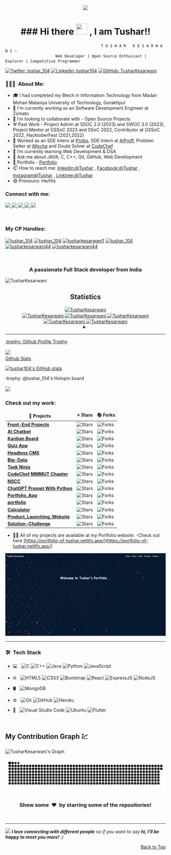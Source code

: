<p id="top" align="center">
  <img src="https://github.com/thompsonemerson/thompsonemerson/raw/master/cover-thompson.png" />
</p>

<h1 align="center">### Hi there <img src="https://media.giphy.com/media/hvRJCLFzcasrR4ia7z/giphy.gif" width="35px" height="35px"> , I am Tushar!!</h1>

                                              T U S H A R   K E S A R W A N I ✨
                          Web Developer | Open Source Enthusiast | Explorer | Competitive Programmer


[![Twitter: tushar_104](https://img.shields.io/twitter/follow/tushar_104?style=social)](https://twitter.com/tushar_104)
[![Linkedin: tushar104](https://img.shields.io/badge/-tushar104-blue?style=flat-square&logo=Linkedin&logoColor=white&link=https://www.linkedin.com/in/tushar104/)](https://www.linkedin.com/in/tushar104/)
[![GitHub: TusharKesarwani](https://img.shields.io/github/followers/TusharKesarwani?label=follow&style=social)](https://github.com/TusharKesarwani/)

<h3> 👨🏻‍💻 &nbsp;About Me: </h3>

- 🎓 I had completed my Btech in Information Technology from Madan Mohan Malaviya University of Technology, Gorakhpur
- 🔭 I'm currently working as an Software Development Engineer at Zomato
- 👯 I’m looking to collaborate with - Open Source Projects
- ⚒  Past Work - Project Admin at SSOC 2.0 (2023) and SWOC 3.0 (2023), Project Mentor at GSSoC 2023 and SSoC 2022, Contributor at GSSoC 2022, HacktoberFest (2021,2022)
- 🔭 Worked as an SDE Intern at [Probo](https://drive.google.com/file/d/1bNqUn5em972_dK1DY3p0onGVXfk4o3Wk/view), SDE Intern at [AiProff](https://drive.google.com/file/d/19BCg99x7u7X7CPYnY1kvv3qbmUuzkBiT/view), Problem Setter at [iMocha](https://drive.google.com/file/d/1Fb3B-9tCRTP5kbmYGr7u73hsNgwRknvX/view) and Doubt Solver at [CodeChef](https://drive.google.com/file/d/1INFji3F38BwWp-M1lbAW045DZ-hNG-b3/view)
- 🌱 I’m currently learning Web Development & DSA
- 💬 Ask me about JAVA, C, C++, Git, GitHub, Web Development
- 💼 Portfolio - [Portfolio](https://portfolio-of-tushar.netlify.app/)
- 📫 How to reach me: [linkedin:@Tushar](https://www.linkedin.com/in/tushar104) , [Facebook:@Tushar](https://www.facebook.com/tusharkesarwani44) , [Instagram@Tushar](https://www.instagram.com/tushar_.104) , [Linktree:@Tushar](https://linktr.ee/tushar_104)
- 😄 Pronouns: He/His

<h3 align="left">Connect with me:</h3>
<p align="left">
  <a href="https://www.linkedin.com/in/tushar104/">
    <img src="https://img.shields.io/badge/LinkedIn-%230077B5.svg?&style=flat-square&logo=linkedin&logoColor=white">
  </a>
  
  <a href="https://github.com/TusharKesarwani">
    <img src="https://img.shields.io/badge/Github-%230A0A0A.svg?&style=flat-square&logo=Github&logoColor=white">  
  </a>

  <a href="https://www.facebook.com/tusharkesarwani44">
    <img src="https://img.shields.io/badge/Facebook-%231877F2.svg?&style=flat-square&logo=facebook&logoColor=white">  
  </a>
 
  <a href="https://www.instagram.com/tushar_.104">
    <img src="https://img.shields.io/badge/Instagram-%23E4405F.svg?&style=flat-square&logo=instagram&logoColor=white">
  </a>

  <a href="https://twitter.com/tushar_104">
    <img src="https://img.shields.io/badge/twitter-%230077D4.svg?&style=flat-square&logo=twitter&logoColor=white">
  </a>
<p/>
<br/>

<h3 align="left">My CP Handles:</h3>
<p align="left">
  <a href="https://codeforces.com/profile/tushar_104" target="blank"><img align="center" src="https://raw.githubusercontent.com/rahuldkjain/github-profile-readme-generator/master/src/images/icons/Social/codeforces.svg" alt="tushar_104" height="30" width="40" /></a>
  <a href="https://www.codechef.com/users/tushar_104" target="blank"><img align="center" src="https://cdn.jsdelivr.net/npm/simple-icons@3.1.0/icons/codechef.svg" alt="tushar_104" height="30" width="40" /></a>
  <a href="https://www.hackerrank.com/tusharkesarwani1" target="blank"><img align="center" src="https://raw.githubusercontent.com/rahuldkjain/github-profile-readme-generator/master/src/images/icons/Social/hackerrank.svg" alt="tusharkesarwani1" height="30" width="40" /></a>
  <a href="https://www.leetcode.com/tushar_104" target="blank"><img align="center" src="https://raw.githubusercontent.com/rahuldkjain/github-profile-readme-generator/master/src/images/icons/Social/leet-code.svg" alt="tushar_104" height="30" width="40" /></a>
  <a href="https://www.hackerearth.com/@tusharkesarwani44" target="blank"><img align="center" src="https://raw.githubusercontent.com/rahuldkjain/github-profile-readme-generator/master/src/images/icons/Social/hackerearth.svg" alt="tusharkesarwani44" height="30" width="40" /></a>
  <a href="https://auth.geeksforgeeks.org/user/tusharkesarwani44" target="blank"><img align="center" src="https://raw.githubusercontent.com/rahuldkjain/github-profile-readme-generator/master/src/images/icons/Social/geeks-for-geeks.svg" alt="tusharkesarwani44" height="30" width="40" /></a>
</p>
<br/>

<h3 align="center">A passionate Full Stack developer from India</h3>

<p align="left"> <img src="https://komarev.com/ghpvc/?username=TusharKesarwani&label=Profile%20views&color=0e75b6&style=flat" alt="TusharKesarwani" /> </p>


<h2 align="center">Statistics</h2>
<div align="center">
<a href="https://github.com/TusharKesarwani">
<img align="center" src="https://github-readme-streak-stats.herokuapp.com/?user=TusharKesarwani&theme=nightowl&hide_border=true&fire=DD2727" height="180em" alt="TusharKesarwani" />
<br/>
<!--   <img width="40%" align="center"  src="https://github-readme-stats.vercel.app/api/top-langs?username=TusharKesarwani&color=0e75b6&style=flat&theme=nightowl&hide_border=true" alt="TusharKesarwani" /> -->
<img align="center" src="http://github-profile-summary-cards.vercel.app/api/cards/stats?username=TusharKesarwani&theme=2077" height="180em" alt="TusharKesarwani" />
<img align="center" src="http://github-profile-summary-cards.vercel.app/api/cards/most-commit-language?username=TusharKesarwani&theme=2077" height="180em" alt="TusharKesarwani" />
<img align="center" src="http://github-profile-summary-cards.vercel.app/api/cards/repos-per-language?username=TusharKesarwani&theme=2077" height="180em" alt="TusharKesarwani" />
<img align="center" src="http://github-profile-summary-cards.vercel.app/api/cards/productive-time?username=TusharKesarwani&theme=2077" height="180em" alt="TusharKesarwani" />
<img align="center" src="http://github-profile-summary-cards.vercel.app/api/cards/profile-details?username=TusharKesarwani&theme=2077" height="180em" alt="TusharKesarwani" />
</div>

<details> <summary align="center"> </samp></summary><b>Note:</b> Most Used languages is only a metric of the languages my public code consists of and doesn't reflect experience or skill level.</details>

---

<summary>:trophy: Github Profile Trophy</summary>
  <br/>
  <img src="https://github-profile-trophy.vercel.app/?username=TusharKesarwani&theme=monokai&row=1&no-frame=true&no-bg=true/">

<summary>Github Stats</summary>

[![tushar104's GitHub stats](https://stats.quine.sh/tushar104/github)](https://stats.quine.sh/tushar104/github)

<summary>:trophy: @tushar_104's Holopin board</summary>
  <br/>
  <a href="https://holopin.io/@tushar_104">
    <img src="https://holopin.me/tushar_104">
  </a>

<h3>Check out my work:</h3>
<table>
  <thead align="center">
    <tr border: none;>
      <td><b>🎁 Projects</b></td>
      <td><b>⭐ Stars</b></td>
      <td><b>📚 Forks</b></td>
    </tr>
  </thead>
  <tbody>
    <tr>
      <td><a href="https://github.com/TusharKesarwani/Front-End-Projects"><b>Front-End Projects</b></a></td>
      <td><img alt="Stars" src="https://img.shields.io/static/v1?label=stars&message=408&color=343b41?color=blue"/></td>
      <td><img alt="Forks" src="https://img.shields.io/static/v1?label=forks&message=581&color=343b41?color=blue"/></td>
    </tr>
    <tr>
      <td><a href="https://github.com/TusharKesarwani/AI-Chatbot"><b>AI Chatbot</b></a></td>
      <td><img alt="Stars" src="https://img.shields.io/static/v1?label=stars&message=2&color=343b41?color=blue"/></td>
      <td><img alt="Forks" src="https://img.shields.io/static/v1?label=forks&message=0&color=343b41?color=blue"/></td>
    </tr>
    <tr>
      <td><a href="https://github.com/TusharKesarwani/kanban-board"><b>Kanban Board</b></a></td>
      <td><img alt="Stars" src="https://img.shields.io/static/v1?label=stars&message=1&color=343b41?color=blue"/></td>
      <td><img alt="Forks" src="https://img.shields.io/static/v1?label=forks&message=0&color=343b41?color=blue"/></td>
    </tr>
    <tr>
      <td><a href="https://github.com/TusharKesarwani/Quiz-App"><b>Quiz App</b></a></td>
      <td><img alt="Stars" src="https://img.shields.io/static/v1?label=stars&message=2&color=343b41?color=blue"/></td>
      <td><img alt="Forks" src="https://img.shields.io/static/v1?label=forks&message=0&color=343b41?color=blue"/></td>
    </tr>
    <tr>
      <td><a href="https://github.com/TusharKesarwani/Headless-CMS"><b>Headless CMS</b></a></td>
      <td><img alt="Stars" src="https://img.shields.io/static/v1?label=stars&message=1&color=343b41?color=blue"/></td>
      <td><img alt="Forks" src="https://img.shields.io/static/v1?label=forks&message=0&color=343b41?color=blue"/></td>
    </tr>
    <tr>
      <td><a href="https://github.com/TusharKesarwani/BIG-DATA"><b>Big-Data</b></a></td>
      <td><img alt="Stars" src="https://img.shields.io/static/v1?label=stars&message=7&color=343b41?color=blue"/></td>
      <td><img alt="Forks" src="https://img.shields.io/static/v1?label=forks&message=6&color=343b41?color=blue"/></td>
    </tr>
    <tr>
      <td><a href="https://github.com/TusharKesarwani/TaskNinja"><b>Task Ninja</b></a></td>
      <td><img alt="Stars" src="https://img.shields.io/static/v1?label=stars&message=1&color=343b41?color=blue"/></td>
      <td><img alt="Forks" src="https://img.shields.io/static/v1?label=forks&message=0&color=343b41?color=blue"/></td>
    </tr>
    <tr>
      <td><a href="https://github.com/TusharKesarwani/CodeChefMMMUTChapter"><b>CodeChef MMMUT Chapter</b></a></td>
      <td><img alt="Stars" src="https://img.shields.io/static/v1?label=stars&message=4&color=343b41?color=blue"/></td>
      <td><img alt="Forks" src="https://img.shields.io/static/v1?label=forks&message=20&color=343b41?color=blue"/></td>
    </tr>
    <tr>
      <td><a href="https://github.com/TusharKesarwani/NSCC"><b>NSCC</b></a></td>
      <td><img alt="Stars" src="https://img.shields.io/static/v1?label=stars&message=3&color=343b41?color=blue"/></td>
      <td><img alt="Forks" src="https://img.shields.io/static/v1?label=forks&message=2&color=343b41?color=blue"/></td>
    </tr>
    <tr>
      <td><a href="https://github.com/TusharKesarwani/ChatGPTPromptWithPython"><b>ChatGPT Prompt With Python</b></a></td>
      <td><img alt="Stars" src="https://img.shields.io/static/v1?label=stars&message=2&color=343b41?color=blue"/></td>
      <td><img alt="Forks" src="https://img.shields.io/static/v1?label=forks&message=1&color=343b41?color=blue"/></td>
    </tr>
    <tr>
      <td><a href="https://github.com/TusharKesarwani/Portfolio_App"><b>Portfolio_App</b></a></td>
      <td><img alt="Stars" src="https://img.shields.io/static/v1?label=stars&message=1&color=343b41?color=blue"/></td>
      <td><img alt="Forks" src="https://img.shields.io/static/v1?label=forks&message=0&color=343b41?color=blue"/></td>
    </tr>
    <tr>
      <td><a href="https://github.com/TusharKesarwani/portfolio"><b>portfolio</b></a></td>
      <td><img alt="Stars" src="https://img.shields.io/static/v1?label=stars&message=5&color=343b41?color=blue"/></td>
      <td><img alt="Forks" src="https://img.shields.io/static/v1?label=forks&message=0&color=343b41?color=blue"/></td>
    </tr>
    <tr>
      <td><a href="https://github.com/TusharKesarwani/Calculator"><b>Calculator</b></a></td>
      <td><img alt="Stars" src="https://img.shields.io/static/v1?label=stars&message=5&color=343b41?color=blue"/></td>
      <td><img alt="Forks" src="https://img.shields.io/static/v1?label=forks&message=1&color=343b41?color=blue"/></td>
    </tr>
    <tr>
      <td><a href="https://github.com/TusharKesarwani/Product_Launching_Website"><b>Product_Launching_Website</b></a></td>
      <td><img alt="Stars" src="https://img.shields.io/static/v1?label=stars&message=6&color=343b41?color=blue"/></td>
      <td><img alt="Forks" src="https://img.shields.io/static/v1?label=forks&message=1&color=343b41?color=blue"/></td>
    </tr>
    <tr>
      <td><a href="https://github.com/TusharKesarwani/Solution-Challenge"><b>Solution-Challenge</b></a></td>
      <td><img alt="Stars" src="https://img.shields.io/static/v1?label=stars&message=3&color=343b41?color=blue"/></td>
      <td><img alt="Forks" src="https://img.shields.io/static/v1?label=forks&message=0&color=343b41?color=blue"/></td>
    </tr>
  </tbody>
</table>

- 👨‍💻 All of my projects are available at my Portfolio website.
-Check out here  [https://portfolio-of-tushar.netlify.app/](https://portfolio-of-tushar.netlify.app/)
<img src="https://raw.githubusercontent.com/TusharKesarwani/TusharKesarwani/master/portfolio.png">
<br/>

---

<h3> 🛠 &nbsp;Tech Stack</h3>

- 💻 &nbsp;
  ![C](https://img.shields.io/badge/-C-000000?style=for-the-badge&logo=C)
  ![C++](https://img.shields.io/badge/-C++-000000?style=for-the-badge&logo=C%2B%2B&logoColor=00599C)
  ![Java](https://img.shields.io/badge/-Java-000000?style=for-the-badge&logo=Java&logoColor=007396)
  ![Python](https://img.shields.io/badge/-Pyhton-000000?style=for-the-badge&logo=Python)
  ![JavaScript](https://img.shields.io/badge/-JavaScript-000000?style=for-the-badge&logo=javascript)
- 🌐 &nbsp;
  ![HTML5](https://img.shields.io/badge/-HTML5-000000?style=for-the-badge&logo=HTML5) 
  ![CSS3](https://img.shields.io/badge/-CSS3-000000?style=for-the-badge&logo=CSS3)
  ![Bootstrap](https://img.shields.io/badge/-Bootstrap-000000?style=for-the-badge&logo=Bootstrap)
  ![React](https://img.shields.io/badge/-React-000000?style=for-the-badge&logo=React)
  ![ExpressJS](https://img.shields.io/badge/-Express.JS-000000?style=for-the-badge&logo=Express.JS)
  ![NodeJS](https://img.shields.io/badge/-Node.JS-000000?style=for-the-badge&logo=Node.JS)
- 🛢 &nbsp;
  ![MongoDB](https://img.shields.io/badge/-MongoDB-000000?style=for-the-badge&logo=MongoDB)
  
- ⚙️ &nbsp;
  ![Git](https://img.shields.io/badge/-Git-000000?style=for-the-badge&logo=Git)
  ![GitHub](https://img.shields.io/badge/-GitHub-000000?style=for-the-badge&logo=GitHub)
  ![Heroku](https://img.shields.io/badge/-Heroku-000000?style=for-the-badge&logo=Heroku)
- 🔧 &nbsp;
  ![Visual Studio Code](https://img.shields.io/badge/-VisualStudioCode-000000?style=for-the-badge&logo=VisualStudioCode)
  ![Ubuntu](https://img.shields.io/badge/-Ubuntu-000000?style=for-the-badge&logo=Ubuntu)
  ![Flutter](https://img.shields.io/badge/-Flutter-000000?style=for-the-badge&logo=Flutter)

<br/>

<!-- <summary>:chart_with_upwards_trend: Contribution Chart </summary> -->
<!--    <br/> -->
<!--    <img src="https://activity-graph.herokuapp.com/graph?username=TusharKesarwani&theme=xcode" alt="Contribution Graph" align="center" /> -->

<h2>My Contribution Graph 💹 </h2>

<p align="center">
<!--   <img src="https://raw.githubusercontent.com/TusharKesarwani/TusharKesarwani/output/github-contribution-grid-snake.svg" alt="snake"></center> -->
</p>

![TusharKesarwani's Graph](https://github-readme-activity-graph.vercel.app/graph?username=TusharKesarwani&custom_title=Tushar's%20GitHub%20Activity%20Graph&bg_color=0D1117&color=7F3FBF&line=7F3FBF&point=7F3FBF&area_color=FFFFFF&title_color=FFFFFF&area=true)


![Snake animation](https://raw.githubusercontent.com/TusharKesarwani/TusharKesarwani/output/github-snake.svg)

<div align="center">
    <h3 align="center">Show some &nbsp;❤️&nbsp; by starring some of the repositories!</h3>
</div>
<br/>

---

<img src="https://media.giphy.com/media/LnQjpWaON8nhr21vNW/giphy.gif" width="60"> <em><b>I love connecting with different people</b> so if you want to say <b>hi, I'll be happy to meet you more!</b> :)</em>
<p align="right"> <a href="#top">Back to Top</a> </p>
